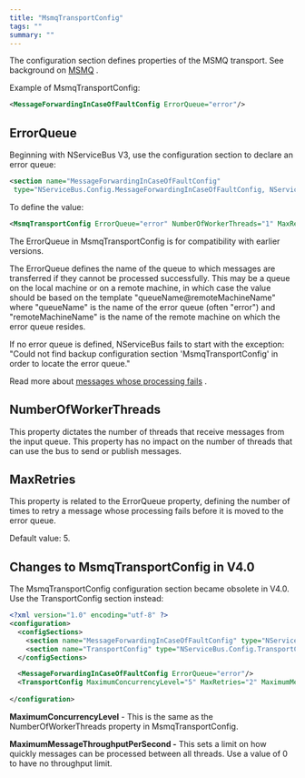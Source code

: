 ```yaml
---
title: "MsmqTransportConfig"
tags: ""
summary: ""
---
```


The configuration section defines properties of the MSMQ transport. See background on [MSMQ](msmq-information.md) .

Example of MsmqTransportConfig:


```XML
<MessageForwardingInCaseOfFaultConfig ErrorQueue="error"/>
```

 ErrorQueue
----------

Beginning with NServiceBus V3, use the configuration section to declare an error queue:


```XML
<section name="MessageForwardingInCaseOfFaultConfig" 
 type="NServiceBus.Config.MessageForwardingInCaseOfFaultConfig, NServiceBus.Core" />
```

 To define the value:


```XML
<MsmqTransportConfig ErrorQueue="error" NumberOfWorkerThreads="1" MaxRetries="5"/>
```

 The ErrorQueue in MsmqTransportConfig is for compatibility with earlier versions.

The ErrorQueue defines the name of the queue to which messages are transferred if they cannot be processed successfully. This may be a queue on the local machine or on a remote machine, in which case the value should be based on the template "queueName@remoteMachineName" where "queueName" is the name of the error queue (often "error") and
"remoteMachineName" is the name of the remote machine on which the error queue resides.

If no error queue is defined, NServiceBus fails to start with the exception: "Could not find backup configuration section
'MsmqTransportConfig' in order to locate the error queue."

Read more about [messages whose processing fails](how-do-i-handle-exceptions.md) .

NumberOfWorkerThreads
---------------------

This property dictates the number of threads that receive messages from the input queue. This property has no impact on the number of threads that can use the bus to send or publish messages.

MaxRetries
----------

This property is related to the ErrorQueue property, defining the number of times to retry a message whose processing fails before it is moved to the error queue.

Default value: 5.

Changes to MsmqTransportConfig in V4.0
--------------------------------------

The MsmqTransportConfig configuration section became obsolete in V4.0. Use the TransportConfig section instead:


```XML
<?xml version="1.0" encoding="utf-8" ?>
<configuration>
  <configSections>
    <section name="MessageForwardingInCaseOfFaultConfig" type="NServiceBus.Config.MessageForwardingInCaseOfFaultConfig, NServiceBus.Core" />
    <section name="TransportConfig" type="NServiceBus.Config.TransportConfig, NServiceBus.Core"/>
  </configSections>

  <MessageForwardingInCaseOfFaultConfig ErrorQueue="error"/>
  <TransportConfig MaximumConcurrencyLevel="5" MaxRetries="2" MaximumMessageThroughputPerSecond="0"/>
 
</configuration>
```


**MaximumConcurrencyLevel** - This is the same as the NumberOfWorkerThreads property in MsmqTransportConfig.

**MaximumMessageThroughputPerSecond -** This sets a limit on how quickly messages can be processed between all threads. Use a value of 0 to have no throughput limit. 



